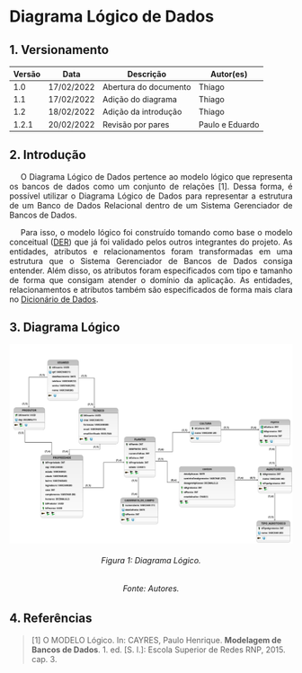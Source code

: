 # Diagrama Lógico de Dados

## 1. Versionamento

| Versão | Data       | Descrição               | Autor(es)    |
| ------ | ---------- | ----------------------- | ------------ |
| 1.0    | 17/02/2022 | Abertura do documento   | Thiago       |
| 1.1    | 17/02/2022 | Adição do diagrama      | Thiago       |
| 1.2    | 18/02/2022 | Adição da introdução    | Thiago       |
| 1.2.1  | 20/02/2022 | Revisão por pares       | Paulo e Eduardo|

## 2. Introdução

<p align="justify" style="text-indent: 20px">O Diagrama Lógico de Dados pertence ao modelo lógico que representa os bancos de dados como um conjunto de relações [1]. Dessa forma, é possível utilizar o Diagrama Lógico de Dados para representar a estrutura de um Banco de Dados Relacional dentro de um Sistema Gerenciador de Bancos de Dados.</p>

<p align="justify" style="text-indent: 20px">Para isso, o modelo lógico foi construído tomando como base o modelo conceitual (<a href="../der">DER</a>) que já foi validado pelos outros integrantes do projeto. As entidades, atributos e relacionamentos foram transformadas em uma estrutura que o Sistema Gerenciador de Bancos de Dados consiga entender. Além disso, os atributos foram especificados com tipo e tamanho de forma que consigam atender o domínio da aplicação. As entidades, relacionamentos e atributos também são especificados de forma mais clara no <a href="../dicionario_dados">Dicionário de Dados</a>.</p>

## 3. Diagrama Lógico

<img src="../../../assets/modelagem/extras/dld.png" class="zoom"/>
<h6 align = "center">Figura 1: Diagrama Lógico.</h6>
<h6 align = "center">Fonte: Autores.</h6>

## 4. Referências


> [1] O MODELO Lógico. In: CAYRES, Paulo Henrique. **Modelagem de Bancos de Dados**. 1. ed. [S. l.]: Escola Superior de Redes RNP, 2015. cap. 3.
